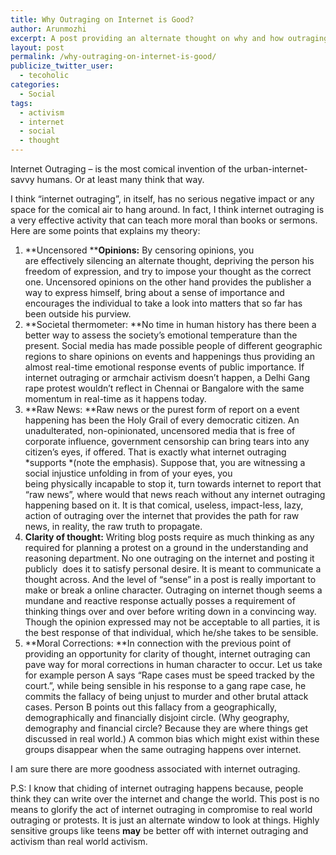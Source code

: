 ```yaml
---
title: Why Outraging on Internet is Good?
author: Arunmozhi
excerpt: A post providing an alternate thought on why and how outraging can be a useful activity to some extent.
layout: post
permalink: /why-outraging-on-internet-is-good/
publicize_twitter_user:
  - tecoholic
categories:
  - Social
tags:
  - activism
  - internet
  - social
  - thought
---
```

Internet Outraging &#8211; is the most comical invention of the urban-internet-savvy humans. Or at least many think that way. 

I think &#8220;internet outraging&#8221;, in itself, has no serious negative impact or any space for the comical air to hang around. In fact, I think internet outraging is a very effective activity that can teach more moral than books or sermons. Here are some points that explains my theory:

  1. **Uncensored ****Opinions:** By censoring opinions, you are effectively silencing an alternate thought, depriving the person his freedom of expression, and try to impose your thought as the correct one. Uncensored opinions on the other hand provides the publisher a way to express himself, bring about a sense of importance and encourages the individual to take a look into matters that so far has been outside his purview.
  2. **Societal thermometer: **No time in human history has there been a better way to assess the society&#8217;s emotional temperature than the present. Social media has made possible people of different geographic regions to share opinions on events and happenings thus providing an almost real-time emotional response events of public importance. If internet outraging or armchair activism doesn&#8217;t happen, a Delhi Gang rape protest wouldn&#8217;t reflect in Chennai or Bangalore with the same momentum in real-time as it happens today.
  3. **Raw News: **Raw news or the purest form of report on a event happening has been the Holy Grail of every democratic citizen. An unadulterated, non-opinionated, uncensored media that is free of corporate influence, government censorship can bring tears into any citizen&#8217;s eyes, if offered. That is exactly what internet outraging *supports *(note the emphasis). Suppose that, you are witnessing a social injustice unfolding in from of your eyes, you being physically incapable to stop it, turn towards internet to report that &#8220;raw news&#8221;, where would that news reach without any internet outraging happening based on it. It is that comical, useless, impact-less, lazy, action of outraging over the internet that provides the path for raw news, in reality, the raw truth to propagate.
  4. **Clarity of thought:** Writing blog posts require as much thinking as any required for planning a protest on a ground in the understanding and reasoning department. No one outraging on the internet and posting it publicly  does it to satisfy personal desire. It is meant to communicate a thought across. And the level of &#8220;sense&#8221; in a post is really important to make or break a online character. Outraging on internet though seems a mundane and reactive response actually posses a requirement of thinking things over and over before writing down in a convincing way. Though the opinion expressed may not be acceptable to all parties, it is the best response of that individual, which he/she takes to be sensible.
  5. **Moral Corrections: **In connection with the previous point of providing an opportunity for clarity of thought, internet outraging can pave way for moral corrections in human character to occur. Let us take for example person A says &#8220;Rape cases must be speed tracked by the court.&#8221;, while being sensible in his response to a gang rape case, he commits the fallacy of being unjust to murder and other brutal attack cases. Person B points out this fallacy from a geographically, demographically and financially disjoint circle. (Why geography, demography and financial circle? Because they are where things get discussed in real world.) A common bias which might exist within these groups disappear when the same outraging happens over internet.

I am sure there are more goodness associated with internet outraging.

P.S: I know that chiding of internet outraging happens because, people think they can write over the internet and change the world. This post is no means to glorify the act of internet outraging in compromise to real world outraging or protests. It is just an alternate window to look at things. Highly sensitive groups like teens **may** be better off with internet outraging and activism than real world activism.
